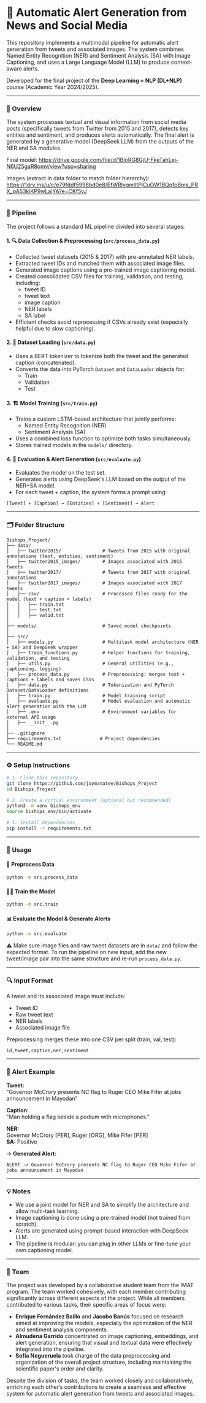 # 📢 Automatic Alert Generation from News and Social Media

This repository implements a multimodal pipeline for automatic alert generation from tweets and associated images. The system combines Named Entity Recognition (NER) and Sentiment Analysis (SA) with Image Captioning, and uses a Large Language Model (LLM) to produce context-aware alerts.

Developed for the final project of the **Deep Learning + NLP (DL+NLP)** course (Academic Year 2024/2025).

---

### 🧠 Overview

The system processes textual and visual information from social media posts (specifically tweets from Twitter from 2015 and 2017), detects key entities and sentiment, and produces alerts automatically. The final alert is generated by a generative model (DeepSeek LLM) from the outputs of the NER and SA modules.

Final model: https://drive.google.com/file/d/1BloRG8GjU-FkeTahLej-N6U25gaR8omv/view?usp=sharing

Images (extract in data folder to match folder hierarchy): https://1drv.ms/u/c/e79fddf5998bd0e8/EfWRIvgmlItPjCuOW1BQqfoBms_PRX_pA53kiKP9wLaiYA?e=CKf5vJ

---

### 🔄 Pipeline

The project follows a standard ML pipeline divided into several stages:

#### 1. 🔍 Data Collection & Preprocessing (`src/process_data.py`)
- Collected tweet datasets (2015 & 2017) with pre-annotated NER labels.
- Extracted tweet IDs and matched them with associated image files.
- Generated image captions using a pre-trained image captioning model.
- Created consolidated CSV files for training, validation, and testing, including:
  - tweet ID  
  - tweet text  
  - image caption  
  - NER labels  
  - SA label  
- Efficient checks avoid reprocessing if CSVs already exist (especially helpful due to slow captioning).

#### 2. 🧩 Dataset Loading (`src/data.py`)
- Uses a BERT tokenizer to tokenize both the tweet and the generated caption (concatenated).
- Converts the data into PyTorch `Dataset` and `DataLoader` objects for:
  - Train  
  - Validation  
  - Test

#### 3. 🏗️ Model Training (`src/train.py`)
- Trains a custom LSTM-based architecture that jointly performs:
  - Named Entity Recognition (NER)  
  - Sentiment Analysis (SA)
- Uses a combined loss function to optimize both tasks simultaneously.
- Stores trained models in the `models/` directory.

#### 4. 🧪 Evaluation & Alert Generation (`src/evaluate.py`)
- Evaluates the model on the test set.
- Generates alerts using DeepSeek's LLM based on the output of the NER+SA model.
- For each tweet + caption, the system forms a prompt using:

```
[Tweet] + [Caption] → [Entities] + [Sentiment] → Alert
```

---

### 🗂 Folder Structure

```
Bishops_Project/
├── data/
│   ├── twitter2015/               # Tweets from 2015 with original annotations (text, entities, sentiment)
│   ├── twitter2015_images/        # Images associated with 2015 tweets
│   ├── twitter2017/               # Tweets from 2017 with original annotations
│   ├── twitter2017_images/        # Images associated with 2017 tweets
│   ├── csv/                       # Processed files ready for the model (text + caption + labels)
│   │   ├── train.txt
│   │   ├── test.txt
│   │   ├── valid.txt
│
├── models/                        # Saved model checkpoints
│
├── src/
│   ├── models.py                  # Multitask model architecture (NER + SA) and DeepSeek wrapper
│   ├── train_functions.py         # Helper functions for training, validation, and testing
│   ├── utils.py                   # General utilities (e.g., captioning, logging)
│   ├── process_data.py            # Preprocessing: merges text + captions + labels and saves CSVs
│   ├── data.py                    # Tokenization and PyTorch Dataset/DataLoader definitions
│   ├── train.py                   # Model training script
│   ├── evaluate.py                # Model evaluation and automatic alert generation with the LLM
│   ├── .env                       # Environment variables for external API usage
│   ├── __init__.py
│
├── .gitignore
├── requirements.txt              # Project dependencies
└── README.md
```

---

### ⚙️ Setup Instructions

```bash
# 1. Clone this repository
git clone https://github.com/jaymanatee/Bishops_Project
cd Bishops_Project

# 2. Create a virtual environment (optional but recommended)
python3 -m venv bishops_env
source bishops_env/bin/activate

# 3. Install dependencies
pip install -r requirements.txt
```

---

### 🚀 Usage

#### 🔧 Preprocess Data
```bash
python -m src.process_data
```

#### 🏋️‍♂️ Train the Model
```bash
python -m src.train
```

#### 📊 Evaluate the Model & Generate Alerts
```bash
python -m src.evaluate
```

⚠️ Make sure image files and raw tweet datasets are in `data/` and follow the expected format.
To run the pipeline on new input, add the new tweet/image pair into the same structure and re-run `process_data.py`.

---

### 🔍 Input Format

A tweet and its associated image must include:
- Tweet ID
- Raw tweet text
- NER labels
- Associated image file

Preprocessing merges these into one CSV per split (train, val, test):

```csv
id,tweet,caption,ner,sentiment
```

---

### 📎 Alert Example

**Tweet:**  
"Governor McCrory presents NC flag to Ruger CEO Mike Fifer at jobs announcement in Mayodan"

**Caption:**  
"Man holding a flag beside a podium with microphones."

**NER:**  
Governor McCrory [PER], Ruger [ORG], Mike Fifer [PER]  
**SA:** Positive

→ **Generated Alert:**  
```
ALERT -> Governor McCrory presents NC flag to Ruger CEO Mike Fifer at jobs announcement in Mayodan
```

---

### 💡 Notes

- We use a joint model for NER and SA to simplify the architecture and allow multi-task learning.
- Image captioning is done using a pre-trained model (not trained from scratch).
- Alerts are generated using prompt-based interaction with DeepSeek LLM.
- The pipeline is modular: you can plug in other LLMs or fine-tune your own captioning model.

---

### 👥 Team

The project was developed by a collaborative student team from the IMAT program. The team worked cohesively, with each member contributing significantly across different aspects of the project. While all members contributed to various tasks, their specific areas of focus were:

- **Enrique Fernández Baillo** and **Jacobo Banús** focused on research aimed at improving the models, especially the optimization of the NER and sentiment analysis components.
- **Almudena Garrido** concentrated on image captioning, embeddings, and alert generation, ensuring that visual and textual data were effectively integrated into the pipeline.
- **Sofía Negueruela** took charge of the data preprocessing and organization of the overall project structure, including maintaining the scientific paper's order and clarity.

Despite the division of tasks, the team worked closely and collaboratively, enriching each other’s contributions to create a seamless and effective system for automatic alert generation from tweets and associated images.
